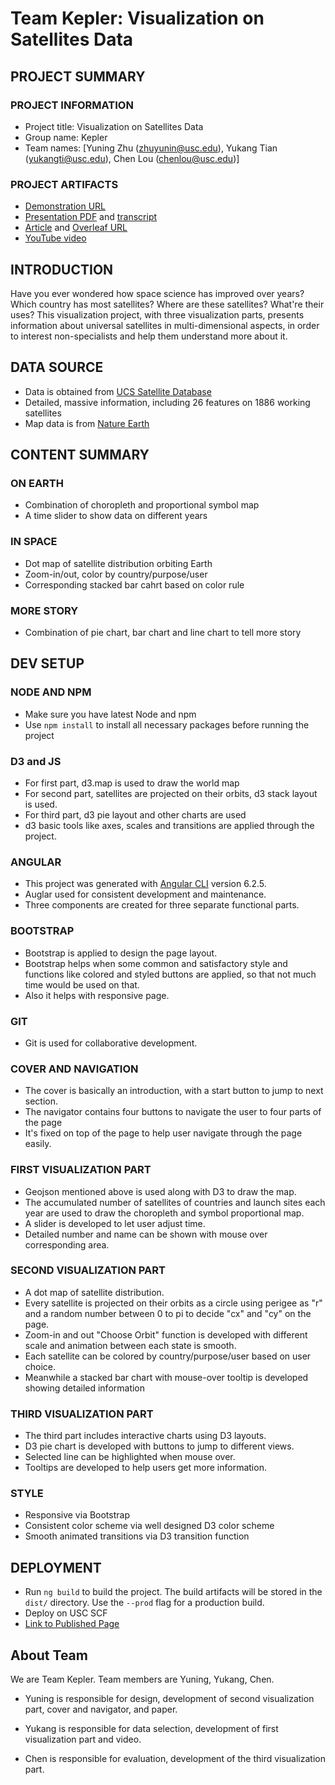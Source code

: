 # Team Kepler: Visualization on Satellites Data

## PROJECT SUMMARY

### PROJECT INFORMATION

- Project title: Visualization on Satellites Data
- Group name: Kepler
- Team names: [Yuning Zhu (zhuyunin@usc.edu), Yukang Tian (yukangti@usc.edu), Chen Lou (chenlou@usc.edu)]

### PROJECT ARTIFACTS

- [Demonstration URL](http://www-scf.usc.edu/~zhuyunin/demo/)
- [Presentation PDF](https://github.com/INF554Fall18/project-kepler/blob/master/presentation/slides.pdf) and [transcript](https://github.com/INF554Fall18/project-kepler/blob/master/presentation/PRESENTATION_TRANSCRIPT.md)
- [Article](https://github.com/INF554Fall18/project-kepler/blob/master/final_report.pdf) and [Overleaf URL](https://www.overleaf.com/7768316887pcpjwfhdccqr)
- [YouTube video](https://youtu.be/_izipdDclJo)

## INTRODUCTION
Have you ever wondered how space science has improved over years? Which country has most satellites? Where are these satellites? What're their uses?
This visualization project, with three visualization parts, presents information about universal satellites in multi-dimensional aspects, in order to interest non-specialists and help them understand more about it.
## DATA SOURCE
- Data is obtained from [UCS Satellite Database](https://www.ucsusa.org/nuclear-weapons/space-weapons/satellite-database#.W9z4f3pKhTb)
- Detailed, massive information, including 26 features on 1886 working satellites
- Map data is from [Nature Earth](https://www.naturalearthdata.com/downloads/)

## CONTENT SUMMARY
### ON EARTH
- Combination of choropleth and proportional symbol map
- A time slider to show data on different years

### IN SPACE
- Dot map of satellite distribution orbiting Earth
- Zoom-in/out, color by country/purpose/user
- Corresponding stacked bar cahrt based on color rule

### MORE STORY
- Combination of pie chart, bar chart and line chart to tell more story


## DEV SETUP

### NODE AND NPM
- Make sure you have latest Node and npm
- Use `npm install` to install all necessary packages before running the project

### D3 and JS
- For first part, d3.map is used to draw the world map
- For second part, satellites are projected on their orbits, d3 stack layout is used.
- For third part, d3 pie layout and other charts are used 
- d3 basic tools like axes, scales and transitions are applied through the project.

### ANGULAR
- This project was generated with [Angular CLI](https://github.com/angular/angular-cli) version 6.2.5.
- Auglar used for consistent development and maintenance.
- Three components are created for three separate functional parts.

### BOOTSTRAP
- Bootstrap is applied to design the page layout.
- Bootstrap helps when some common and satisfactory style and functions like colored and styled buttons are applied, so that not much time would be used on that. 
- Also it helps with responsive page.

### GIT
- Git is used for collaborative development. 

### COVER AND NAVIGATION
- The cover is basically an introduction, with a start button to jump to next section. 
- The navigator contains four buttons to navigate the user to four parts of the page
- It's fixed on top of the page to help user navigate through the page easily.

### FIRST VISUALIZATION PART
- Geojson mentioned above is used along with D3 to draw the map. 
- The accumulated number of satellites of countries and launch sites each year are used to draw the choropleth and symbol proportional map. 
- A slider is developed to let user adjust time.
- Detailed number and name can be shown with mouse over corresponding area.

### SECOND VISUALIZATION PART
- A dot map of satellite distribution. 
- Every satellite is projected on their orbits as a circle using perigee as "r" and a random number between 0 to pi to decide "cx" and "cy" on the page. 
- Zoom-in and out "Choose Orbit" function is developed with different scale and animation between each state is smooth. 
- Each satellite can be colored by country/purpose/user based on user choice.
- Meanwhile a stacked bar chart with mouse-over tooltip is developed showing detailed information

### THIRD VISUALIZATION PART
- The third part includes interactive charts using D3 layouts.
- D3 pie chart is developed with buttons to jump to different views.
- Selected line can be highlighted when mouse over.
- Tooltips are developed to help users get more information.
### STYLE
- Responsive via Bootstrap
- Consistent color scheme via well designed D3 color scheme
- Smooth animated transitions via D3 transition function


## DEPLOYMENT
- Run `ng build` to build the project. The build artifacts will be stored in the `dist/` directory. Use the `--prod` flag for a production build.
- Deploy on USC SCF
- [Link to Published Page](http://www-scf.usc.edu/~zhuyunin/demo/)


## About Team
We are Team Kepler. Team members are Yuning, Yukang, Chen.

- Yuning is responsible for design, development of second visualization part, cover and navigator, and paper.

- Yukang is responsible for data selection, development of first visualization part and video.

- Chen is responsible for evaluation, development of the third visualization part.